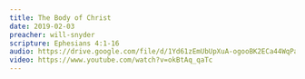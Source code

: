 ```yaml
---
title: The Body of Christ
date: 2019-02-03
preacher: will-snyder
scripture: Ephesians 4:1-16
audio: https://drive.google.com/file/d/1Yd61zEmUbUpXuA-ogooBK2ECa44WqPaf/view
video: https://www.youtube.com/watch?v=okBtAq_qaTc
---
```

